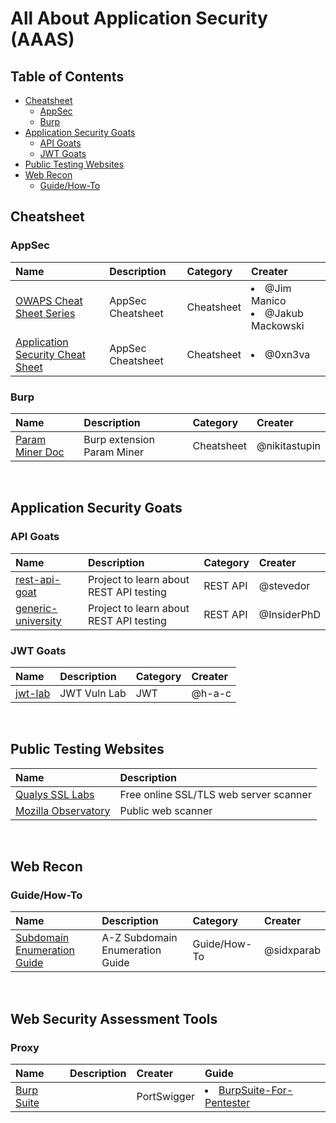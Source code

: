 # All About Application Security (AAAS)

## Table of Contents
- [Cheatsheet](#cheatsheet)
    - [AppSec](#appsec)
    - [Burp](#burp)
- [Application Security Goats](#application_security_goats)
    - [API Goats](#api_goats)
    - [JWT Goats](#jwt_goats)
- [Public Testing Websites](#public_website_testing)
- [Web Recon](#web_recon)
    - [Guide/How-To](#web_recon_guide_how_to)

## Cheatsheet <a name="cheatsheet"></a>
### AppSec <a name="appsec"></a>
| Name | Description | Category | Creater |
| :--- | :--- | :--- | :--- |
| [OWAPS Cheat Sheet Series](https://cheatsheetseries.owasp.org/) | AppSec Cheatsheet | Cheatsheet | <li>@Jim Manico</li><li>@Jakub Mackowski</li> |
| [Application Security Cheat Sheet](https://0xn3va.gitbook.io/cheat-sheets/) | AppSec Cheatsheet | Cheatsheet | <li>@0xn3va</li> |

### Burp <a name="burp"></a>
| Name | Description | Category | Creater |
| :--- | :--- | :--- | :--- |
| [Param Miner Doc](https://github.com/nikitastupin/param-miner-doc) | Burp extension Param Miner | Cheatsheet | @nikitastupin |

</br>

## Application Security Goats <a name="application_security_goats"></a>
### API Goats <a name="api_goats"></a>
| Name | Description | Category | Creater |
| :--- | :--- | :--- | :--- |
| [rest-api-goat](https://github.com/optiv/rest-api-goat) | Project to learn about REST API testing | REST API | @stevedor | 
| [generic-university](https://github.com/InsiderPhD/Generic-University) | Project to learn about REST API testing | REST API | @InsiderPhD | 

### JWT Goats <a name="jwt_goats"></a>
| Name | Description | Category | Creater |
| :--- | :--- | :--- | :--- |
| [jwt-lab](https://jwt-lab.herokuapp.com/challenges) | JWT Vuln Lab | JWT | @h-a-c |

</br>

## Public Testing Websites <a name="public_website_testing"></a>
| Name | Description |
| :--- | :--- |
| [Qualys SSL Labs](https://www.ssllabs.com/ssltest) | Free online SSL/TLS web server scanner |
| [Mozilla Observatory](https://observatory.mozilla.org/) | Public web scanner |

</br>

## Web Recon <a name="web_recon"></a>
### Guide/How-To <a name="web_recon_guide_how_to"></a>
| Name | Description | Category | Creater |
| :--- | :--- | :--- | :--- |
| [Subdomain Enumeration Guide](https://sidxparab.gitbook.io/subdomain-enumeration-guide/) | A-Z Subdomain Enumeration Guide | Guide/How-To | @sidxparab |

</br>

## Web Security Assessment Tools <a name="web_security_assessment_tools"></a>
### Proxy <a name="web_tool_proxy"></a>
| Name | Description | Creater | Guide |
| :--- | :--- | :--- | :--- |
| [Burp Suite](https://portswigger.net/burp) | | PortSwigger | <li>[BurpSuite-For-Pentester](https://github.com/Ignitetechnologies/BurpSuite-For-Pentester)</li> | 